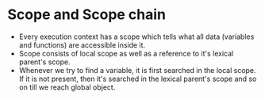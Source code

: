 # Scope and Scope chain

- Every execution context has a scope which tells what all data (variables and functions) are accessible inside it.
- Scope consists of local scope as well as a reference to it's lexical parent's scope.
- Whenever we try to find a variable, it is first searched in the local scope. If it is not present, then it's searched in the lexical parent's scope and so on till we reach global object.
